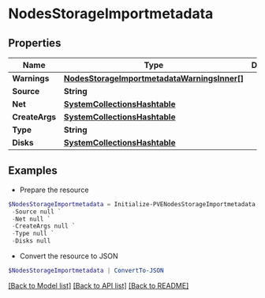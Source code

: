 # NodesStorageImportmetadata
## Properties

Name | Type | Description | Notes
------------ | ------------- | ------------- | -------------
**Warnings** | [**NodesStorageImportmetadataWarningsInner[]**](NodesStorageImportmetadataWarningsInner.md) |  | [optional] 
**Source** | **String** |  | [optional] 
**Net** | [**SystemCollectionsHashtable**](.md) |  | [optional] 
**CreateArgs** | [**SystemCollectionsHashtable**](.md) |  | [optional] 
**Type** | **String** |  | [optional] 
**Disks** | [**SystemCollectionsHashtable**](.md) |  | [optional] 

## Examples

- Prepare the resource
```powershell
$NodesStorageImportmetadata = Initialize-PVENodesStorageImportmetadata  -Warnings null `
 -Source null `
 -Net null `
 -CreateArgs null `
 -Type null `
 -Disks null
```

- Convert the resource to JSON
```powershell
$NodesStorageImportmetadata | ConvertTo-JSON
```

[[Back to Model list]](../README.md#documentation-for-models) [[Back to API list]](../README.md#documentation-for-api-endpoints) [[Back to README]](../README.md)

